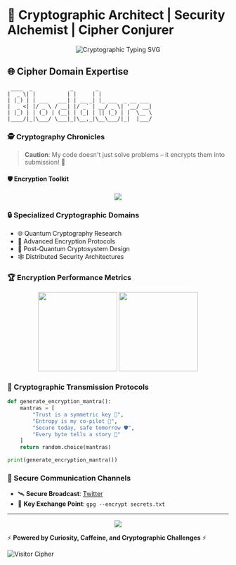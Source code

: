 # 🔐 Cryptographic Architect | Security Alchemist | Cipher Conjurer

<div align="center">
  <img src="https://readme-typing-svg.demolab.com?font=Fira+Code&pause=1000&color=00F700&center=true&width=700&lines=Decrypting+the+Impossible+%7C+Encrypting+the+Unimaginable+🔒;Where+Algorithms+Meet+Artistry+%7C+Security+is+an+Equation+✨;Breaking+Barriers%2C+Not+Encryptions+🚀" alt="Cryptographic Typing SVG" />
</div>

## 🌐 Cipher Domain Expertise

```ascii
 ____  _            _       _                      
|  _ \| |          | |     | |                     
| |_) | | ___   ___| | __ _| |_ ___  _ __ ___ 
|  _ <| |/ _ \ / __| |/ _` | __/ _ \| '__/ __|
| |_) | | (_) | (__| | (_| | || (_) | |  \__ \
|____/|_|\___/ \___|_|\__,_|\__\___/|_|  |___/
```

### 🕵️ Cryptography Chronicles

> **Caution**: My code doesn't just solve problems – it encrypts them into submission! 🔐

#### 🛡️ Encryption Toolkit

<div align="center">
  <img src="https://skillicons.dev/icons?i=python,rust,cpp,linux,docker,c" />
</div>

### 🔒 Specialized Cryptographic Domains

- 🌐 Quantum Cryptography Research
- 🔑 Advanced Encryption Protocols
- 🔬 Post-Quantum Cryptosystem Design
- 🕸️ Distributed Security Architectures

### 🏆 Encryption Performance Metrics

<div align="center">
  <img height="180em" src="https://github-readme-stats.vercel.app/api?username=crypt0-wizard&show_icons=true&theme=dark&include_all_commits=true&count_private=true"/>
  <img height="180em" src="https://github-readme-stats.vercel.app/api/top-langs/?username=crypt0-wizard&layout=compact&langs_count=7&theme=dark"/>
</div>

### 🔮 Cryptographic Transmission Protocols

```python
def generate_encryption_mantra():
    mantras = [
        "Trust is a symmetric key 🔑",
        "Entropy is my co-pilot 🚀",
        "Secure today, safe tomorrow 🛡️",
        "Every byte tells a story 📖"
    ]
    return random.choice(mantras)

print(generate_encryption_mantra())
```

### 🌈 Secure Communication Channels

- 🛰️ **Secure Broadcast**: [Twitter](https://twitter.com/yourusername)
- 📧 **Key Exchange Point**: `gpg --encrypt secrets.txt`

---

<div align="center">
  <img src="https://quotes-github-readme.vercel.app/api?type=horizontal&theme=dark" />
</div>

⚡ **Powered by Curiosity, Caffeine, and Cryptographic Challenges** ⚡

![Visitor Cipher](https://visitor-badge.laobi.icu/badge?page_id=crypt0-wizard.crypt0-wizard)
